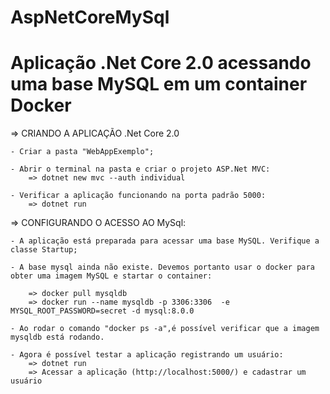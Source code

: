 # AspNetCoreMySql

# Aplicação .Net Core 2.0 acessando uma base MySQL em um container Docker

=> CRIANDO A APLICAÇÃO .Net Core 2.0

	- Criar a pasta "WebAppExemplo";
	
	- Abrir o terminal na pasta e criar o projeto ASP.Net MVC:
		=> dotnet new mvc --auth individual
		
	- Verificar a aplicação funcionando na porta padrão 5000:
		=> dotnet run 
	
=> CONFIGURANDO O ACESSO AO MySql:

	- A aplicação está preparada para acessar uma base MySQL. Verifique a classe Startup;
	
	- A base mysql ainda não existe. Devemos portanto usar o docker para obter uma imagem MySQL e startar o container:
	
		=> docker pull mysqldb
		=> docker run --name mysqldb -p 3306:3306  -e MYSQL_ROOT_PASSWORD=secret -d mysql:8.0.0
		
	- Ao rodar o comando "docker ps -a",é possível verificar que a imagem mysqldb está rodando.
	
	- Agora é possível testar a aplicação registrando um usuário:
		=> dotnet run
		=> Acessar a aplicação (http://localhost:5000/) e cadastrar um usuário
		
	


